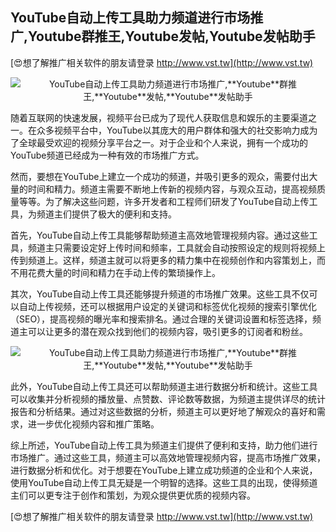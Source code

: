 ## **YouTube自动上传工具助力频道进行市场推广,**Youtube**群推王,**Youtube**发帖,**Youtube**发帖助手**

[😍想了解推广相关软件的朋友请登录 http://www.vst.tw](http://www.vst.tw)

 <center><img src="https://vst.tw/MP4/tuiguang/png/6.png" alt="YouTube自动上传工具助力频道进行市场推广,**Youtube**群推王,**Youtube**发帖,**Youtube**发帖助手"></center>

随着互联网的快速发展，视频平台已成为了现代人获取信息和娱乐的主要渠道之一。在众多视频平台中，YouTube以其庞大的用户群体和强大的社交影响力成为了全球最受欢迎的视频分享平台之一。对于企业和个人来说，拥有一个成功的YouTube频道已经成为一种有效的市场推广方式。

然而，要想在YouTube上建立一个成功的频道，并吸引更多的观众，需要付出大量的时间和精力。频道主需要不断地上传新的视频内容，与观众互动，提高视频质量等等。为了解决这些问题，许多开发者和工程师们研发了YouTube自动上传工具，为频道主们提供了极大的便利和支持。

首先，YouTube自动上传工具能够帮助频道主高效地管理视频内容。通过这些工具，频道主只需要设定好上传时间和频率，工具就会自动按照设定的规则将视频上传到频道上。这样，频道主就可以将更多的精力集中在视频创作和内容策划上，而不用花费大量的时间和精力在手动上传的繁琐操作上。

其次，YouTube自动上传工具还能够提升频道的市场推广效果。这些工具不仅可以自动上传视频，还可以根据用户设定的关键词和标签优化视频的搜索引擎优化（SEO），提高视频的曝光率和搜索排名。通过合理的关键词设置和标签选择，频道主可以让更多的潜在观众找到他们的视频内容，吸引更多的订阅者和粉丝。

 <center><img src="https://vst.tw/MP4/tuiguang/png/0.png" alt="YouTube自动上传工具助力频道进行市场推广,**Youtube**群推王,**Youtube**发帖,**Youtube**发帖助手"></center>

此外，YouTube自动上传工具还可以帮助频道主进行数据分析和统计。这些工具可以收集并分析视频的播放量、点赞数、评论数等数据，为频道主提供详尽的统计报告和分析结果。通过对这些数据的分析，频道主可以更好地了解观众的喜好和需求，进一步优化视频内容和推广策略。

综上所述，YouTube自动上传工具为频道主们提供了便利和支持，助力他们进行市场推广。通过这些工具，频道主可以高效地管理视频内容，提高市场推广效果，进行数据分析和优化。对于想要在YouTube上建立成功频道的企业和个人来说，使用YouTube自动上传工具无疑是一个明智的选择。这些工具的出现，使得频道主们可以更专注于创作和策划，为观众提供更优质的视频内容。

[😍想了解推广相关软件的朋友请登录 http://www.vst.tw](http://www.vst.tw)



